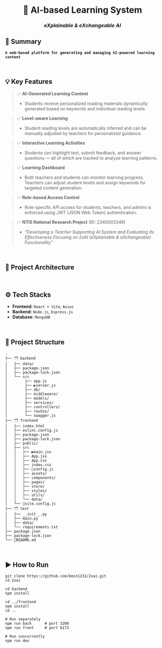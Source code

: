 <h1 align="center">📖 AI-based Learning System</h1>

<div align="center">
  <h3><b><i>eXplainable & eXchangeable AI</i></b></h3>
</div>

## 📌 Summary

<pre><code><b>A web-based platform for generating and managing AI-powered learning content</b></code></pre>

<br>

## 💡 Key Features

> ✅ **AI-Generated Learning Content**  
>  - Students receive personalized reading materials dynamically generated based on keywords and individual reading levels.

> ✅ **Level-aware Learning**  
>  - Student reading levels are automatically inferred and can be manually adjusted by teachers for personalized guidance.

> ✅ **Interactive Learning Activities**  
>  - Students can highlight text, submit feedback, and answer questions — all of which are tracked to analyze learning patterns.

> ✅ **Learning Dashboard**  
>  - Both teachers and students can monitor learning progress. Teachers can adjust student levels and assign keywords for targeted content generation.

> ✅ **Role-based Access Control**  
>  - Role-specific API access for students, teachers, and admins is enforced using JWT (JSON Web Token) authentication.

> ✅ **NTIS National Research Project** (ID: 2340003348)  
>  - _“Developing a Teacher Supporting AI System and Evaluating Its Effectiveness Focusing on 2xAI (eXplainable & eXchangeable) Functionality”_  

<br>

## 🧩 Project Architecture


<br>

## ⚙️ Tech Stacks

- **Frontend**: `React + Vite`, `Axios`
- **Backend**: `Node.js`, `Express.js`
- **Database**: `MongoDB`

<br>

## 📂 Project Structure
```
.
├── 🗂️ backend
│   ├── data/
│   ├── package.json
│   ├── package-lock.json
│   └── src
│        ├── app.js
│        ├── ▶️server.js
│        ├── db/
│        ├── middleware/
│        ├── models/
│        ├── services/
│        ├── controllers/
│        ├── routes/
│        └── swagger.js
├── 🗂️ frontend
│   ├── index.html
│   ├── eslint.config.js
│   ├── package.json
│   ├── package-lock.json
│   ├── public/
│   ├── src
│   │   ├── ▶️main.jsx
│   │   ├── App.jsx
│   │   ├── App.css
│   │   ├── index.css
│   │   ├── 🔧config.js
│   │   ├── assets/
│   │   ├── components/
│   │   ├── pages/
│   │   ├── store/
│   │   ├── styles/
│   │   ├── utils/
│   │   └── data/
│   └── 🔧vite.config.js
├── 🗂️ test
│   ├── __init__.py
│   ├── main.py
│   ├── data/
│   └── requirements.txt
├── package.json
├── package-lock.json
└── 📑README.md
```

<br>

## ▶️ How to Run

```
git clone https://github.com/kmin1231/2xai.git
cd 2xai
```
```
cd backend
npm install

cd ../frontend
npm install
cd ..
```
```
# Run separately
npm run back      # port 3200
npm run front     # port 6173
```
```
# Run concurrently
npm run dev
```
